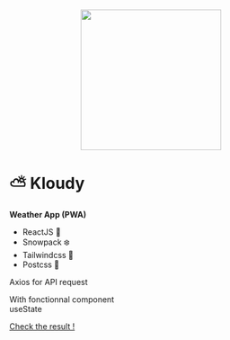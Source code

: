 <h1 align="center">
    <img height="250" hidth="250" src="https://www.kenya.campusfrance.org/sites/pays/files/kenya/new-history-forecast-bulk_0.png">
</h1>

# :partly_sunny: Kloudy  
<strong>Weather App (PWA)</strong>

- ReactJS :blue_book:
- Snowpack :snowflake:
- Tailwindcss :art:
- Postcss :broom:

Axios for API request  

With fonctionnal component  
useState  

[Check the result !](https://keen-lewin-61a34d.netlify.app/)
